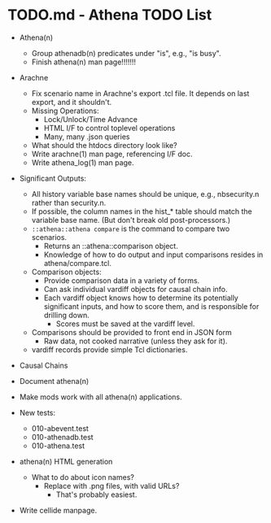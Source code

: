 # TODO.md - Athena TODO List

- Athena(n)
  - Group athenadb(n) predicates under "is", e.g., "is busy".
  - Finish athena(n) man page!!!!!!!
- Arachne
  - Fix scenario name in Arachne's export .tcl file.  It depends on last 
    export, and it shouldn't.
  - Missing Operations:
    - Lock/Unlock/Time Advance
    - HTML I/F to control toplevel operations
    - Many, many .json queries
  - What should the htdocs directory look like?
  - Write arachne(1) man page, referencing I/F doc.
  - Write athena_log(1) man page.
- Significant Outputs:
  - All history variable base names should be unique, e.g., nbsecurity.n rather
    than security.n.
  - If possible, the column names in the hist_* table should match the 
    variable base name.  (But don't break old post-processors.)
  - `::athena::athena compare` is the command to compare two scenarios. 
    - Returns an ::athena::comparison object.
    - Knowledge of how to do output and input comparisons resides in 
      athena/compare.tcl.
  - Comparison objects:
    - Provide comparison data in a variety of forms.
    - Can ask individual vardiff objects for causal chain info.
    - Each vardiff object knows how to determine its potentially significant
      inputs, and how to score them, and is responsible for drilling down.
      - Scores must be saved at the vardiff level. 
  - Comparisons should be provided to front end in JSON form
    - Raw data, not cooked narrative (unless they ask for it).
  - vardiff records provide simple Tcl dictionaries.
- Causal Chains


- Document athena(n)
- Make mods work with all athena(n) applications.
- New tests:
  - 010-abevent.test
  - 010-athenadb.test
  - 010-athena.test
- athena(n) HTML generation
  - What to do about icon names?
    - Replace with .png files, with valid URLs?
      - That's probably easiest.
- Write cellide manpage.



